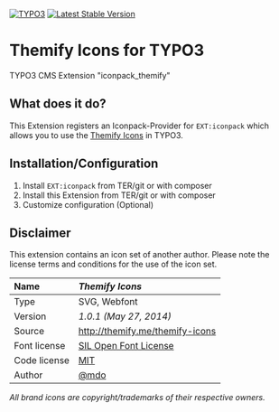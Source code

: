 [![TYPO3](https://img.shields.io/badge/TYPO3-iconpack-%23f49700?style=for-the-badge)](https://extensions.typo3.org/extension/iconpack/)
[![Latest Stable Version](https://img.shields.io/packagist/v/quellenform/t3x-iconpack-themify?style=for-the-badge)](https://packagist.org/packages/quellenform/t3x-iconpack-themify)

# Themify Icons for TYPO3

TYPO3 CMS Extension "iconpack_themify"


## What does it do?

This Extension registers an Iconpack-Provider for `EXT:iconpack` which allows you to use the [Themify Icons](https://themify.me/themify-icons) in TYPO3.


## Installation/Configuration

1. Install `EXT:iconpack` from TER/git or with composer
2. Install this Extension from TER/git or with composer
3. Customize configuration (Optional)


## Disclaimer

This extension contains an icon set of another author. Please note the license terms and conditions for the use of the icon set.

| Name         | *Themify Icons*                                                                          |
| :----------- | :--------------------------------------------------------------------------------------- |
| Type         | SVG, Webfont                                                                             |
| Version      | *1.0.1 (May 27, 2014)*                                                                   |
| Source       | http://themify.me/themify-icons                                                          |
| Font license | [SIL Open Font License](http://scripts.sil.org/cms/scripts/page.php?site_id=nrsi&id=OFL) |
| Code license | [MIT](http://opensource.org/licenses/mit-license.html)                                   |
| Author       | [@mdo](https://github.com/mdo)                                                           |

*All brand icons are copyright/trademarks of their respective owners.*
